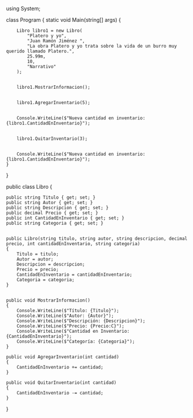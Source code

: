 using System;

class Program
{
    static void Main(string[] args)
    {
        
        Libro libro1 = new Libro(
            "Platero y yo",
            "Juan Ramón Jiménez​ ",
            "La obra Platero y yo trata sobre la vida de un burro muy querido llamado Platero.",
            25.99m,
            10,
            "Narrativo"
        );

        
        libro1.MostrarInformacion();

       
        libro1.AgregarInventario(5);

        
        Console.WriteLine($"Nueva cantidad en inventario: {libro1.CantidadEnInventario}");

       
        libro1.QuitarInventario(3);

      
        Console.WriteLine($"Nueva cantidad en inventario: {libro1.CantidadEnInventario}");
    }
}

public class Libro
{
    
    public string Titulo { get; set; }
    public string Autor { get; set; }
    public string Descripcion { get; set; }
    public decimal Precio { get; set; }
    public int CantidadEnInventario { get; set; }
    public string Categoria { get; set; }

    
    public Libro(string titulo, string autor, string descripcion, decimal precio, int cantidadEnInventario, string categoria)
    {
        Titulo = titulo;
        Autor = autor;
        Descripcion = descripcion;
        Precio = precio;
        CantidadEnInventario = cantidadEnInventario;
        Categoria = categoria;
    }

   
    public void MostrarInformacion()
    {
        Console.WriteLine($"Título: {Titulo}");
        Console.WriteLine($"Autor: {Autor}");
        Console.WriteLine($"Descripción: {Descripcion}");
        Console.WriteLine($"Precio: {Precio:C}");
        Console.WriteLine($"Cantidad en Inventario: {CantidadEnInventario}");
        Console.WriteLine($"Categoría: {Categoria}");
    }

    public void AgregarInventario(int cantidad)
    {
        CantidadEnInventario += cantidad;
    }

    public void QuitarInventario(int cantidad)
    {
        CantidadEnInventario -= cantidad;
    }
}
